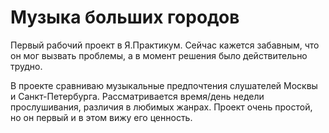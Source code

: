 # Музыка больших городов

Первый рабочий проект в Я.Практикум. Сейчас кажется забавным, что он мог вызвать проблемы, а в момент решения было действительно трудно.

В проекте сравниваю музыкальные предпочтения слушателей Москвы и Санкт-Петербурга. Рассматривается время/день недели прослушивания, различия в любимых жанрах. Проект очень простой, но он первый и в этом вижу его ценность. 


